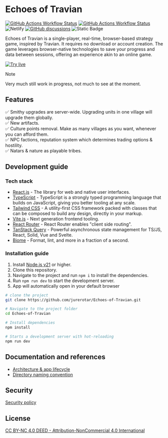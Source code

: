 # Echoes of Travian

[![GitHub Actions Workflow Status](https://img.shields.io/github/actions/workflow/status/jurerotar/echoes-of-travian/master-ci.yml?branch=master&logo=github&label=master%20ci)](https://echoes-of-travian.netlify.app)
[![GitHub Actions Workflow Status](https://img.shields.io/github/actions/workflow/status/jurerotar/echoes-of-travian/master-ci.yml?branch=develop&logo=github&label=develop%20ci)](https://develop--echoes-of-travian.netlify.app)
![Netlify](https://img.shields.io/netlify/d5146a5a-0a15-4619-bf86-a5c7552b406f?logo=netlify)
[![GitHub discussions](https://img.shields.io/badge/GitHub%20discussions-Chat%20now!-blue)](https://github.com/jurerotar/Echoes-of-Travian/discussions/new/choose)
![Static Badge](https://img.shields.io/badge/Contributions-welcome-limegreen)

Echoes of Travian is a single-player, real-time, browser-based strategy game, inspired by Travian. It requires no download or account creation.
The game leverages browser-native technologies to save your progress and data between sessions, offering an experience akin to an online game.

[![Try live](https://img.shields.io/badge/Try%20live%20%20-%20open%20-%20limegreen)](https://echoes-of-travian.netlify.app)

> [!NOTE]
> Very much still work in progress, not much to see at the moment.

## Features

✅ Smithy upgrades are server-wide. Upgrading units in one village will upgrade them globally.<br>
✅ New artifacts.<br>
✅ Culture points removal. Make as many villages as you want, whenever you can afford them.<br>
✅ NPC factions, reputation system which determines trading options & hostility.<br>
✅ Natars & nature as playable tribes.<br>

## Development guide

### Tech stack
- [React.js](https://react.dev) - The library for web and native user interfaces.
- [TypeScript](https://www.typescriptlang.org) - TypeScript is a strongly typed programming language that builds on JavaScript, giving you better tooling at any scale.
- [Tailwind CSS](https://tailwindcss.com) - A utility-first CSS framework packed with classes that can be composed to build any design, directly in your markup.
- [Vite.js](https://vitejs.dev) - Next generation frontend tooling.
- [React Router](https://reactrouter.com) - React Router enables "client side routing".
- [TanStack Query](https://tanstack.com/query/latest/) - Powerful asynchronous state management for TS/JS, React, Solid, Vue and Svelte.
- [Biome](https://biomejs.dev) - Format, lint, and more in a fraction of a second.

### Installation guide

1. Install [Node.js v21](https://nodejs.org/en/download/prebuilt-installer) or higher.
2. Clone this repository.
3. Navigate to the project and run `npm i` to install the dependencies.
4. Run `npm run dev` to start the development server.
5. App will automatically open in your default browser

```sh
# clone the project
git clone https://github.com/jurerotar/Echoes-of-Travian.git

# Navigate to the project folder
cd Echoes-of-Travian

# Install dependencies
npm install

# Starts a development server with hot-reloading
npm run dev
```

## Documentation and references

- [Architecture & app lifecycle](/docs/ARCHITECTURE.md)
- [Directory naming convention](/docs/DIRECTORY_NAMING_CONVENTION.md)

## Security

[Security policy](/SECURITY.md)

## License

[CC BY-NC 4.0 DEED - Attribution-NonCommercial 4.0 International](https://creativecommons.org/licenses/by-nc/4.0/)
